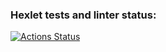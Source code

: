 ### Hexlet tests and linter status:
[![Actions Status](https://github.com/Antimen777/data-analytics-project-100/actions/workflows/hexlet-check.yml/badge.svg)](https://github.com/Antimen777/data-analytics-project-100/actions)